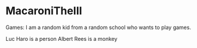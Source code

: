 # MacaroniTheIII
Games:
I am a random kid from a random school who wants to play games.

Luc Haro is a person
Albert Rees is a monkey
